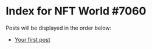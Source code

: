 # Index for NFT World #7060
Posts will be displayed in the order below:

- [Your first post](./001-first.md)

